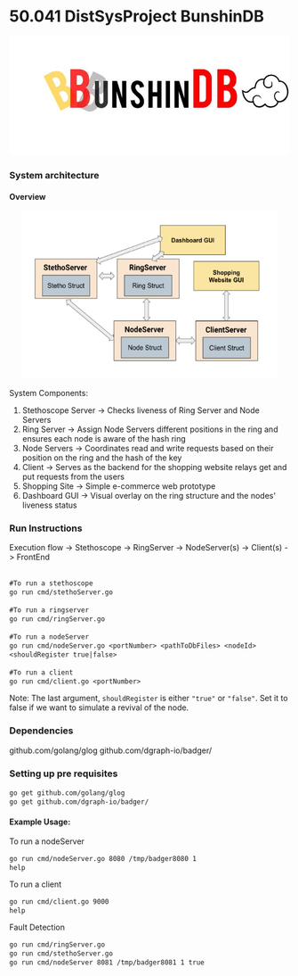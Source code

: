 # 50.041 DistSysProject BunshinDB
![](pics_gifs/logo.jpg)
### System architecture
#### Overview

<p align="center">
  <img width="460" height="300" src="pics_gifs/Overview_Architecture.png">
</p>

System Components:
1. Stethoscope Server -> Checks liveness of Ring Server and Node Servers
2. Ring Server -> Assign Node Servers different positions in the ring and ensures each node is aware of the hash ring
3. Node Servers -> Coordinates read and write requests based on their position on the ring and the hash of the key
4. Client -> Serves as the backend for the shopping website relays get and put requests from the users
5. Shopping Site -> Simple e-commerce web prototype
6. Dashboard GUI -> Visual overlay on the ring structure and the nodes' liveness status

### Run Instructions 

Execution flow -> Stethoscope -> RingServer -> NodeServer(s) -> Client(s) -> FrontEnd

```cassandraql

#To run a stethoscope
go run cmd/stethoServer.go 

#To run a ringserver
go run cmd/ringServer.go 

#To run a nodeServer
go run cmd/nodeServer.go <portNumber> <pathToDbFiles> <nodeId> <shouldRegister true|false> 

#To run a client 
go run cmd/client.go <portNumber> 

```

Note: The last argument, `shouldRegister` is either `"true"` or `"false"`. 
Set it to false if we want to simulate a revival of the node.  

### Dependencies 
github.com/golang/glog
github.com/dgraph-io/badger/

### Setting up pre requisites
```cassandraql
go get github.com/golang/glog
go get github.com/dgraph-io/badger/
```

#### Example Usage: 
To run a nodeServer
```cassandraq#
go run cmd/nodeServer.go 8080 /tmp/badger8080 1
help 
```
To run a client 
```cassandraql
go run cmd/client.go 9000
help 
```

Fault Detection 
```cassandraql
go run cmd/ringServer.go
go run cmd/stethoServer.go
go run cmd/nodeServer 8081 /tmp/badger8081 1 true 

```

